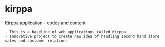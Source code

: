 # kirppa
 Kirppa application - codes and content

    - This is a baseline of web applications called Kirppa
    - Innovative project to create new idea of handling second hand store sales and customer relations
